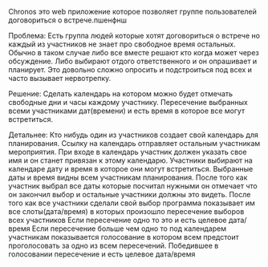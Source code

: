 Chronos это web приложение которое позволяет группе пользователей договориться о встрече.пшенфнш

Проблема:
Есть группа людей которые хотят договориться о встрече но каждый из участников не знает про свободное время остальных. Обычно в таком случае либо все вместе решают кто когда может через обсуждение. Либо выбирают отдого ответственного и он опрашивает и планирует. Это довольно сложно опросить и подстроиться под всех и часто вызывает нервотрепку.

Решение:
Сделать календарь на котором можно будет отмечать свободные дни и часы каждому участнику. Пересечение выбранных всеми участниками дат(времени) и есть время в которое все могут встретиться.

Детальнее:
Кто нибудь один из участников создает свой календарь для планирования. Ссылку на календарь отправляет остальным участникам мероприятия. При входе в календарь участник должен указать свое имя и он станет привязан к этому календарю.
Участники выбирают на календаре дату и время в которое они могут встретиться. Выбранные даты и время видны всем участникам планирования. После того как участник выбрал все даты которые посчитал нужными он отмечает что он закончил выбор и остальные участники должны это видеть.
После того как все участники сделали свой выбор программа показывает им все слоты(дата/время) в которых произошло пересечение выборов всех участников
Если пересечение одно то это и есть целевое дата/время
Если пересечение больше чем одно то под календарем участникам показывается голосование в котором всем предстоит проголосовать за одно из всем пересечений. Победившее в голосовании пересечение и есть целевое дата/время